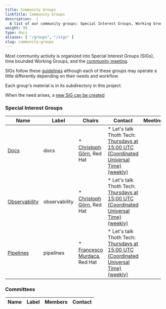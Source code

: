 ```yaml
---
title: Community Groups
linkTitle: Community Groups
description:  |
  A list of our community groups: Special Interest Groups, Working Groups, User Groups and Committees.
weight: 99
type: docs
aliases: [ "/groups", "/sigs" ]
slug: community-groups
---
```


<!---
This is an autogenerated file!

Please do not edit this file directly, but instead make changes to the
sigs.yaml file in the project root.

To understand how this file is generated, see https://git.k8s.io/community/generator/README.md

for Thoth we use `podman run --rm -e WHAT -e GO111MODULE=on -e GOPROXY -v $(pwd):/go/src/app:Z golang:1.12 make -C /go/src/app generate`

--->

Most community activity is organized into Special Interest Groups (SIGs),
time bounded Working Groups, and the [community meeting](communication/README.md#weekly-meeting).

SIGs follow these [guidelines](governance.md) although each of these groups may operate a little differently
depending on their needs and workflow.

Each group's material is in its subdirectory in this project.

When the need arises, a [new SIG can be created](sig-wg-lifecycle.md)

### Special Interest Groups

| Name | Label | Chairs | Contact | Meetings |
|------|-------|--------|---------|----------|
|[Docs](sig-docs/README.md)|docs|* [Christoph Görn](https://github.com/goern), Red Hat<br>|* Let's talk Thoth Tech: [Thursdays at 15:00 UTC (Coordinated Universal Time) (weekly)](https://meet.google.com/kxd-axiz-tym)<br>
|[Observability](sig-observability/README.md)|observability|* [Christoph Görn](https://github.com/goern), Red Hat<br>|* Let's talk Thoth Tech: [Thursdays at 15:00 UTC (Coordinated Universal Time) (weekly)](https://meet.google.com/kxd-axiz-tym)<br>
|[Pipelines](sig-pipelines/README.md)|pipelines|* [Francesco Murdaca](https://github.com/pacospace), Red Hat<br>|* Let's talk Thoth Tech: [Thursdays at 15:00 UTC (Coordinated Universal Time) (weekly)](https://meet.google.com/kxd-axiz-tym)<br>

### Committees

| Name |  Label | Members | Contact |
|------|--------|---------|---------|
<!-- BEGIN CUSTOM CONTENT -->

<!-- END CUSTOM CONTENT -->
